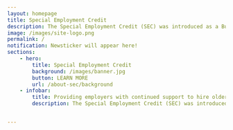 ```yaml
---
layout: homepage
title: Special Employment Credit
description: The Special Employment Credit (SEC) was introduced as a Budget Initiative in 2011 to support employers, and to raise the employability of older Singaporeans.
image: /images/site-logo.png
permalink: /
notification: Newsticker will appear here!
sections:
    - hero:
        title: Special Employment Credit
        background: /images/banner.jpg
        button: LEARN MORE
        url: /about-sec/background
    - infobar:
        title: Providing employers with continued support to hire older Singaporean workers.
        description: The Special Employment Credit (SEC) was introduced as a Budget Initiative in 2011 to support employers, and to raise the employability of older Singaporeans. It was enhanced in 2012 to provide employers with continued support to hire older Singaporean workers and Persons with Disabilities (PWDs). At Budget 2016, the SEC was extended for three years (viz. 2017 to 2019) to provide wage offsets to employers hiring Singaporean workers aged 55 and above, and earning up to $4,000. The Minister for Finance announced a further one-year extension of SEC to end-2020 at Budget 2019.


---
```

